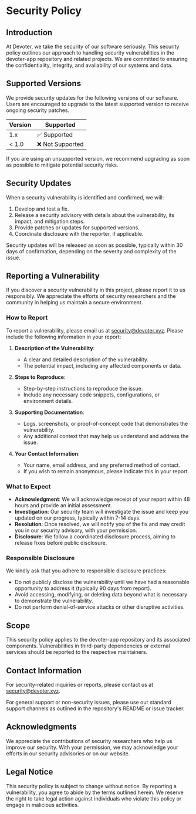 # Security Policy

## Introduction

At Devoter, we take the security of our software seriously. This security policy outlines our approach to handling security vulnerabilities in the devoter-app repository and related projects. We are committed to ensuring the confidentiality, integrity, and availability of our systems and data.

## Supported Versions

We provide security updates for the following versions of our software. Users are encouraged to upgrade to the latest supported version to receive ongoing security patches.

| Version | Supported        |
| ------- | ---------------- |
| 1.x     | ✅ Supported     |
| < 1.0   | ❌ Not Supported |

If you are using an unsupported version, we recommend upgrading as soon as possible to mitigate potential security risks.

## Security Updates

When a security vulnerability is identified and confirmed, we will:

1. Develop and test a fix.
2. Release a security advisory with details about the vulnerability, its impact, and mitigation steps.
3. Provide patches or updates for supported versions.
4. Coordinate disclosure with the reporter, if applicable.

Security updates will be released as soon as possible, typically within 30 days of confirmation, depending on the severity and complexity of the issue.

## Reporting a Vulnerability

If you discover a security vulnerability in this project, please report it to us responsibly. We appreciate the efforts of security researchers and the community in helping us maintain a secure environment.

### How to Report

To report a vulnerability, please email us at [security@devoter.xyz](mailto:security@devoter.xyz). Please include the following information in your report:

1. **Description of the Vulnerability**:

   - A clear and detailed description of the vulnerability.
   - The potential impact, including any affected components or data.

2. **Steps to Reproduce**:

   - Step-by-step instructions to reproduce the issue.
   - Include any necessary code snippets, configurations, or environment details.

3. **Supporting Documentation**:

   - Logs, screenshots, or proof-of-concept code that demonstrates the vulnerability.
   - Any additional context that may help us understand and address the issue.

4. **Your Contact Information**:
   - Your name, email address, and any preferred method of contact.
   - If you wish to remain anonymous, please indicate this in your report.

### What to Expect

- **Acknowledgment**: We will acknowledge receipt of your report within 48 hours and provide an initial assessment.
- **Investigation**: Our security team will investigate the issue and keep you updated on our progress, typically within 7-14 days.
- **Resolution**: Once resolved, we will notify you of the fix and may credit you in our security advisory, with your permission.
- **Disclosure**: We follow a coordinated disclosure process, aiming to release fixes before public disclosure.

### Responsible Disclosure

We kindly ask that you adhere to responsible disclosure practices:

- Do not publicly disclose the vulnerability until we have had a reasonable opportunity to address it (typically 90 days from report).
- Avoid accessing, modifying, or deleting data beyond what is necessary to demonstrate the vulnerability.
- Do not perform denial-of-service attacks or other disruptive activities.

## Scope

This security policy applies to the devoter-app repository and its associated components. Vulnerabilities in third-party dependencies or external services should be reported to the respective maintainers.

## Contact Information

For security-related inquiries or reports, please contact us at [security@devoter.xyz](mailto:security@devoter.xyz).

For general support or non-security issues, please use our standard support channels as outlined in the repository's README or issue tracker.

## Acknowledgments

We appreciate the contributions of security researchers who help us improve our security. With your permission, we may acknowledge your efforts in our security advisories or on our website.

## Legal Notice

This security policy is subject to change without notice. By reporting a vulnerability, you agree to abide by the terms outlined herein. We reserve the right to take legal action against individuals who violate this policy or engage in malicious activities.
